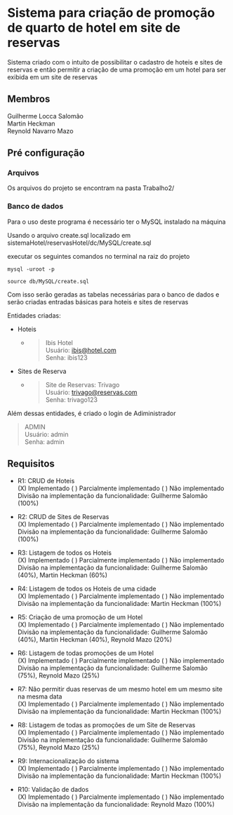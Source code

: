 # Sistema para criação de promoção de quarto de hotel em site de reservas 

Sistema criado com o intuito de possibilitar o cadastro de hoteis e sites de reservas e então permitir a criação de uma promoção em um hotel para ser exibida em um site de reservas

## Membros

Guilherme Locca Salomão\
Martin Heckman\
Reynold Navarro Mazo

## Pré configuração

### Arquivos

Os arquivos do projeto se encontram na pasta Trabalho2/

### Banco de dados
Para o uso deste programa é necessário ter o MySQL instalado na máquina

Usando o arquivo create.sql localizado em sistemaHotel/reservasHotel/dc/MySQL/create.sql

executar os seguintes comandos no terminal na raiz do projeto

`mysql -uroot -p`

`source db/MySQL/create.sql`

Com isso serão geradas as tabelas necessárias para o banco de dados e serão criadas entradas básicas para hoteis e sites de reservas

Entidades criadas:
* Hoteis
    
    * >Ibis Hotel\
      >Usuário: ibis@hotel.com\
      >Senha: ibis123

* Sites de Reserva


    * >Site de Reservas: Trivago\
      >Usuário: trivago@reservas.com\
      >Senha: trivago123

Além dessas entidades, é criado o login de Adiministrador

>ADMIN\
>Usuário: admin\
>Senha: admin

## Requisitos

* R1: CRUD de Hoteis\
  (X) Implementado ( ) Parcialmente implementado ( ) Não implementado\
Divisão na implementação da funcionalidade: Guilherme Salomão (100%)

* R2: CRUD de Sites de Reservas\
  (X) Implementado ( ) Parcialmente implementado ( ) Não implementado\
Divisão na implementação da funcionalidade: Guilherme Salomão (100%)

* R3: Listagem de todos os Hoteis\
  (X) Implementado ( ) Parcialmente implementado ( ) Não implementado\
Divisão na implementação da funcionalidade: Guilherme Salomão (40%), Martin Heckman (60%)

* R4: Listagem de todos os Hoteis de uma cidade\
  (X) Implementado ( ) Parcialmente implementado ( ) Não implementado\
Divisão na implementação da funcionalidade: Martin Heckman (100%)

* R5: Criação de uma promoção de um Hotel\
  (X) Implementado ( ) Parcialmente implementado ( ) Não implementado\
Divisão na implementação da funcionalidade: Guilherme Salomão (40%), Martin Heckman (40%), Reynold Mazo (20%)

* R6: Listagem de todas promoções de um Hotel\
  (X) Implementado ( ) Parcialmente implementado ( ) Não implementado\
Divisão na implementação da funcionalidade: Guilherme Salomão (75%), Reynold Mazo (25%)

* R7: Não permitir duas reservas de um mesmo hotel em um mesmo site na mesma data\
  (X) Implementado ( ) Parcialmente implementado ( ) Não implementado\
Divisão na implementação da funcionalidade: Martin Heckman (100%)

* R8: Listagem de todas as promoções de um Site de Reservas\
  (X) Implementado ( ) Parcialmente implementado ( ) Não implementado\
Divisão na implementação da funcionalidade: Guilherme Salomão (75%), Reynold Mazo (25%)

* R9: Internacionalização do sistema\
  (X) Implementado ( ) Parcialmente implementado ( ) Não implementado\
Divisão na implementação da funcionalidade: Martin Heckman (100%)

* R10: Validação de dados\
  (X) Implementado ( ) Parcialmente implementado ( ) Não implementado\
Divisão na implementação da funcionalidade: Reynold Mazo (100%)